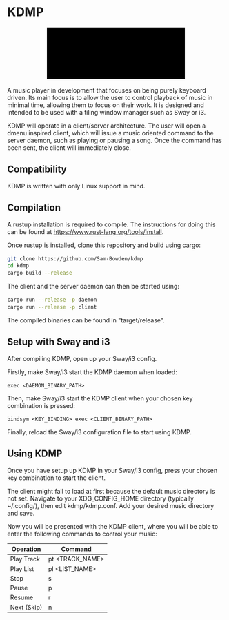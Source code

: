 # KDMP

<p align="center">
  <img src="demo.gif" alt="animated" />
</p>

A music player in development that focuses on being purely keyboard driven. Its main focus is to allow the user to control playback of music in minimal time, allowing them to focus on their work. It is designed and intended to be used with a tiling window manager such as Sway or i3.

KDMP will operate in a client/server architecture. The user will open a dmenu inspired client, which will issue a music oriented command to the server daemon, such as playing or pausing a song. Once the command has been sent, the client will immediately close.

## Compatibility

KDMP is written with only Linux support in mind.

## Compilation

A rustup installation is required to compile. The instructions for doing this can be found at https://www.rust-lang.org/tools/install.

Once rustup is installed, clone this repository and build using cargo:
```bash
git clone https://github.com/Sam-Bowden/kdmp
cd kdmp
cargo build --release
```
The client and the server daemon can then be started using:
```bash
cargo run --release -p daemon
cargo run --release -p client
```
The compiled binaries can be found in "target/release".

## Setup with Sway and i3

After compiling KDMP, open up your Sway/i3 config.

Firstly, make Sway/i3 start the KDMP daemon when loaded:
```
exec <DAEMON_BINARY_PATH>
```

Then, make Sway/i3 start the KDMP client when your chosen key combination is pressed:
```
bindsym <KEY_BINDING> exec <CLIENT_BINARY_PATH>
```

Finally, reload the Sway/i3 configuration file to start using KDMP.

## Using KDMP

Once you have setup up KDMP in your Sway/i3 config, press your chosen key combination to start the client.

The client might fail to load at first because the default music directory is not set. Navigate to your XDG_CONFIG_HOME directory (typically ~/.config/), then edit kdmp/kdmp.conf. Add your desired music directory and save.

Now you will be presented with the KDMP client, where you will be able to enter the following commands to control your music:

| Operation | Command |
| --- | --- |
| Play Track | pt <TRACK_NAME> |
| Play List | pl <LIST_NAME> |
| Stop | s |
| Pause | p |
| Resume | r |
| Next (Skip) | n |